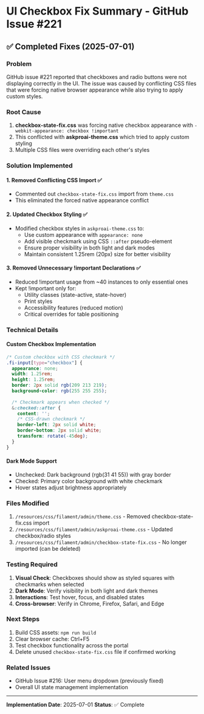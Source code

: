 # UI Checkbox Fix Summary - GitHub Issue #221

## ✅ Completed Fixes (2025-07-01)

### Problem
GitHub issue #221 reported that checkboxes and radio buttons were not displaying correctly in the UI. The issue was caused by conflicting CSS files that were forcing native browser appearance while also trying to apply custom styles.

### Root Cause
1. **checkbox-state-fix.css** was forcing native checkbox appearance with `-webkit-appearance: checkbox !important`
2. This conflicted with **askproai-theme.css** which tried to apply custom styling
3. Multiple CSS files were overriding each other's styles

### Solution Implemented

#### 1. **Removed Conflicting CSS Import** ✅
- Commented out `checkbox-state-fix.css` import from `theme.css`
- This eliminated the forced native appearance conflict

#### 2. **Updated Checkbox Styling** ✅
- Modified checkbox styles in `askproai-theme.css` to:
  - Use custom appearance with `appearance: none`
  - Add visible checkmark using CSS `::after` pseudo-element
  - Ensure proper visibility in both light and dark modes
  - Maintain consistent 1.25rem (20px) size for better visibility

#### 3. **Removed Unnecessary !important Declarations** ✅
- Reduced !important usage from ~40 instances to only essential ones
- Kept !important only for:
  - Utility classes (state-active, state-hover)
  - Print styles
  - Accessibility features (reduced motion)
  - Critical overrides for table positioning

### Technical Details

#### Custom Checkbox Implementation
```css
/* Custom checkbox with CSS checkmark */
.fi-input[type="checkbox"] {
  appearance: none;
  width: 1.25rem;
  height: 1.25rem;
  border: 2px solid rgb(209 213 219);
  background-color: rgb(255 255 255);
  
  /* Checkmark appears when checked */
  &:checked::after {
    content: '';
    /* CSS-drawn checkmark */
    border-left: 2px solid white;
    border-bottom: 2px solid white;
    transform: rotate(-45deg);
  }
}
```

#### Dark Mode Support
- Unchecked: Dark background (rgb(31 41 55)) with gray border
- Checked: Primary color background with white checkmark
- Hover states adjust brightness appropriately

### Files Modified
1. `/resources/css/filament/admin/theme.css` - Removed checkbox-state-fix.css import
2. `/resources/css/filament/admin/askproai-theme.css` - Updated checkbox/radio styles
3. `/resources/css/filament/admin/checkbox-state-fix.css` - No longer imported (can be deleted)

### Testing Required
1. **Visual Check**: Checkboxes should show as styled squares with checkmarks when selected
2. **Dark Mode**: Verify visibility in both light and dark themes
3. **Interactions**: Test hover, focus, and disabled states
4. **Cross-browser**: Verify in Chrome, Firefox, Safari, and Edge

### Next Steps
1. Build CSS assets: `npm run build`
2. Clear browser cache: Ctrl+F5
3. Test checkbox functionality across the portal
4. Delete unused `checkbox-state-fix.css` file if confirmed working

### Related Issues
- GitHub Issue #216: User menu dropdown (previously fixed)
- Overall UI state management implementation

---

**Implementation Date**: 2025-07-01
**Status**: ✅ Complete